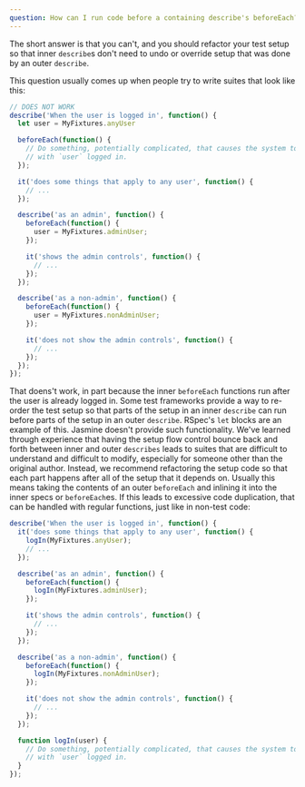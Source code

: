 ```yaml
---
question: How can I run code before a containing describe's beforeEach? Does Jasmine have an equivalent of rspec's let?
---
```


The short answer is that you can't, and you should refactor your test setup so
that inner `describe`s don't need to undo or override setup that was done by
an outer `describe`.

This question usually comes up when people try to write suites that look like
this:

```javascript
// DOES NOT WORK
describe('When the user is logged in', function() {
  let user = MyFixtures.anyUser

  beforeEach(function() {
    // Do something, potentially complicated, that causes the system to run
    // with `user` logged in.
  });

  it('does some things that apply to any user', function() {
    // ...
  });

  describe('as an admin', function() {
    beforeEach(function() {
      user = MyFixtures.adminUser;
    });

    it('shows the admin controls', function() {
      // ...
    });
  });

  describe('as a non-admin', function() {
    beforeEach(function() {
      user = MyFixtures.nonAdminUser;
    });

    it('does not show the admin controls', function() {
      // ...
    });
  });
});
```

That doens't work, in part because the inner `beforeEach` functions run after
the user is already logged in. Some test frameworks provide a way to re-order
the test setup so that parts of the setup in an inner `describe` can run before
parts of the setup in an outer `describe`. RSpec's `let` blocks are an example
of this. Jasmine doesn't provide such functionality. We've learned through
experience that having the setup flow control bounce back and forth between
inner and outer `describes` leads to suites that are difficult to understand
and difficult to modify, especially for someone other than the original author.
Instead, we recommend refactoring the setup code so that each part happens
after all of the setup that it depends on. Usually this means taking the
contents of an outer `beforeEach` and inlining it into the inner specs or
`beforeEach`es. If this leads to excessive code duplication, that can be
handled with regular functions, just like in non-test code:

```javascript
describe('When the user is logged in', function() {
  it('does some things that apply to any user', function() {
    logIn(MyFixtures.anyUser);
    // ...
  });

  describe('as an admin', function() {
    beforeEach(function() {
      logIn(MyFixtures.adminUser);
    });

    it('shows the admin controls', function() {
      // ...
    });
  });

  describe('as a non-admin', function() {
    beforeEach(function() {
      logIn(MyFixtures.nonAdminUser);
    });

    it('does not show the admin controls', function() {
      // ...
    });
  });

  function logIn(user) {
    // Do something, potentially complicated, that causes the system to run
    // with `user` logged in.
  }
});
```
